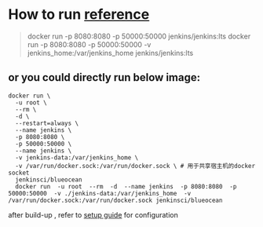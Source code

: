 # How to run [reference](https://github.com/jenkinsci/docker/blob/master/README.md)

> docker run -p 8080:8080 -p 50000:50000 jenkins/jenkins:lts
> docker run -p 8080:8080 -p 50000:50000 -v jenkins_home:/var/jenkins_home jenkins/jenkins:lts

## or you could directly run below image:
```
docker run \
  -u root \
  --rm \
  -d \
  --restart=always \
  --name jenkins \
  -p 8080:8080 \
  -p 50000:50000 \
  --name jenkins \
  -v jenkins-data:/var/jenkins_home \
  -v /var/run/docker.sock:/var/run/docker.sock \ # 用于共享宿主机的docker socket 
  jenkinsci/blueocean
  docker run  -u root  --rm  -d  --name jenkins  -p 8080:8080  -p 50000:50000  -v ./jenkins-data:/var/jenkins_home  -v /var/run/docker.sock:/var/run/docker.sock jenkinsci/blueocean
```

after build-up , refer to [setup guide](https://jenkins.io/doc/book/installing) for configuration


